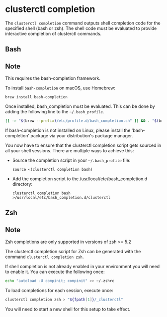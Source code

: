 # clusterctl completion

The `clusterctl completion` command outputs shell completion code for the
specified shell (bash or zsh). The shell code must be evaluated to provide
interactive completion of clusterctl commands.

## Bash

<aside class="note">

<h1>Note</h1>

This requires the bash-completion framework.

</aside>

To install `bash-completion` on macOS, use Homebrew:

```
brew install bash-completion
```

Once installed, bash_completion must be evaluated. This can be done by adding
the following line to the `~/.bash_profile`.

```bash
[[ -r "$(brew --prefix)/etc/profile.d/bash_completion.sh" ]] && . "$(brew --prefix)/etc/profile.d/bash_completion.sh"
```

If bash-completion is not installed on Linux, please install the
'bash-completion' package via your distribution's package manager.

You now have to ensure that the clusterctl completion script gets sourced in
all your shell sessions. There are multiple ways to achieve this:

- Source the completion script in your `~/.bash_profile` file:
    ```
    source <(clusterctl completion bash)
    ```
- Add the completion script to the /usr/local/etc/bash_completion.d directory:
    ```
    clusterctl completion bash >/usr/local/etc/bash_completion.d/clusterctl
    ```

## Zsh

<aside class="note">

<h1>Note</h1>

Zsh completions are only supported in versions of zsh >= 5.2

</aside>

The clusterctl completion script for Zsh can be generated with the command
`clusterctl completion zsh`.

If shell completion is not already enabled in your environment you will need to
enable it. You can execute the following once:

```zsh
echo "autoload -U compinit; compinit" >> ~/.zshrc
```

To load completions for each session, execute once:

```zsh
clusterctl completion zsh > "${fpath[1]}/_clusterctl"
```

You will need to start a new shell for this setup to take effect.
